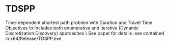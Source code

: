 # TDSPP
 Time-dependent shortest path problem with Duration and Travel Time Objectives \n
 Includes both enumerative and iterative (Dynamic Discretization Discovery) approaches \\
 See paper for details
 .exe contained in x64/Release/TDSPP.exe
